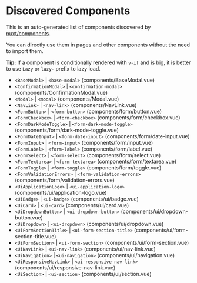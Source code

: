 # Discovered Components

This is an auto-generated list of components discovered by [nuxt/components](https://github.com/nuxt/components).

You can directly use them in pages and other components without the need to import them.

**Tip:** If a component is conditionally rendered with `v-if` and is big, it is better to use `Lazy` or `lazy-` prefix to lazy load.

- `<BaseModal>` | `<base-modal>` (components/BaseModal.vue)
- `<ConfirmationModal>` | `<confirmation-modal>` (components/ConfirmationModal.vue)
- `<Modal>` | `<modal>` (components/Modal.vue)
- `<NavLink>` | `<nav-link>` (components/NavLink.vue)
- `<FormButton>` | `<form-button>` (components/form/button.vue)
- `<FormCheckbox>` | `<form-checkbox>` (components/form/checkbox.vue)
- `<FormDarkModeToggle>` | `<form-dark-mode-toggle>` (components/form/dark-mode-toggle.vue)
- `<FormDateInput>` | `<form-date-input>` (components/form/date-input.vue)
- `<FormInput>` | `<form-input>` (components/form/input.vue)
- `<FormLabel>` | `<form-label>` (components/form/label.vue)
- `<FormSelect>` | `<form-select>` (components/form/select.vue)
- `<FormTextarea>` | `<form-textarea>` (components/form/textarea.vue)
- `<FormToggle>` | `<form-toggle>` (components/form/toggle.vue)
- `<FormValidationErrors>` | `<form-validation-errors>` (components/form/validation-errors.vue)
- `<UiApplicationLogo>` | `<ui-application-logo>` (components/ui/application-logo.vue)
- `<UiBadge>` | `<ui-badge>` (components/ui/badge.vue)
- `<UiCard>` | `<ui-card>` (components/ui/card.vue)
- `<UiDropdownButton>` | `<ui-dropdown-button>` (components/ui/dropdown-button.vue)
- `<UiDropdown>` | `<ui-dropdown>` (components/ui/dropdown.vue)
- `<UiFormSectionTitle>` | `<ui-form-section-title>` (components/ui/form-section-title.vue)
- `<UiFormSection>` | `<ui-form-section>` (components/ui/form-section.vue)
- `<UiNavLink>` | `<ui-nav-link>` (components/ui/nav-link.vue)
- `<UiNavigation>` | `<ui-navigation>` (components/ui/navigation.vue)
- `<UiResponsiveNavLink>` | `<ui-responsive-nav-link>` (components/ui/responsive-nav-link.vue)
- `<UiSection>` | `<ui-section>` (components/ui/section.vue)
